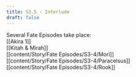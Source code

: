 ```yaml
---
title: S3.5 - Interlude
draft: false
---
```


Several Fate Episodes take place: <br />
[[Akira 1]]<br />
[[Kitah & Mirah]] <br />
[[content/Story/Fate Episodes/S3-4/Mori]] <br />
[[content/Story/Fate Episodes/S3-4/Paracelsus]] <br />
[[content/Story/Fate Episodes/S3-4/Rook]]